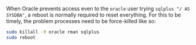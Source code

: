 When Oracle prevents access even to the `oracle` user trying `sqlplus "/ AS SYSDBA"`, a reboot is normally required to reset everything. For this to be timely, the problem processes need to be force-killed like so:
```bash
sudo killall -9 oracle rman sqlplus
sudo reboot
```